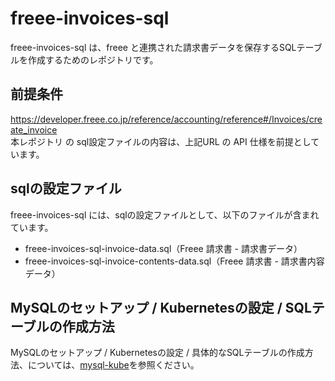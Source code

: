 # freee-invoices-sql 

freee-invoices-sql は、freee と連携された請求書データを保存するSQLテーブルを作成するためのレポジトリです。       

## 前提条件  
https://developer.freee.co.jp/reference/accounting/reference#/Invoices/create_invoice  
本レポジトリ の sql設定ファイルの内容は、上記URL の API 仕様を前提としています。  

## sqlの設定ファイル

freee-invoices-sql には、sqlの設定ファイルとして、以下のファイルが含まれています。    

* freee-invoices-sql-invoice-data.sql（Freee 請求書 - 請求書データ）
* freee-invoices-sql-invoice-contents-data.sql（Freee 請求書 - 請求書内容データ）

## MySQLのセットアップ / Kubernetesの設定 / SQLテーブルの作成方法

MySQLのセットアップ / Kubernetesの設定 / 具体的なSQLテーブルの作成方法、については、[mysql-kube](https://github.com/latonaio/mysql-kube)を参照ください。  